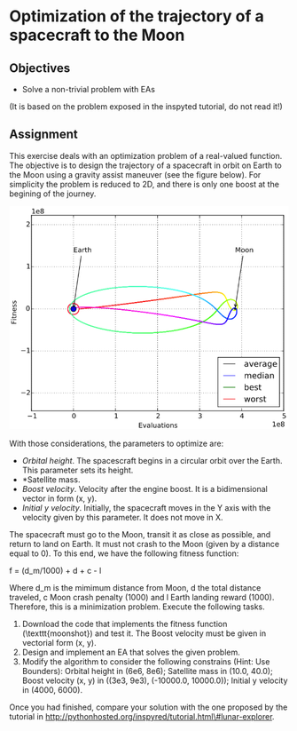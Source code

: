 # Optimization of the trajectory of a spacecraft to the Moon

## Objectives

* Solve a non-trivial problem with EAs

(It is based on the problem exposed in the inspyted tutorial, do not read it!)

## Assignment

This exercise deals with an optimization problem of a real-valued function. The objective is to design the trajectory of a spacecraft in orbit on Earth to the Moon using a gravity assist maneuver (see the figure below). For simplicity the problem is reduced to 2D, and there is only one boost at the begining of the journey. 

![Example of evolved trajectory to the Moon and return](figs/orbita.png)

With those considerations, the parameters to optimize are:

* *Orbital height*. The spacescraft begins in a circular orbit over the Earth. This parameter sets its height.
* *Satellite mass. 
* *Boost velocity*. Velocity after the engine boost. It is a bidimensional vector in form (x, y).
* *Initial y velocity*. Initially, the spacecraft moves in the Y axis with the velocity given by this parameter. It does not move in X.

The spacecraft must go to the Moon, transit it as close as possible, and return to land on Earth. It must not crash to the Moon (given by a distance equal to 0). To this end, we have the following fitness function:

f = (d_m/1000) + d + c - l

Where d_m is the mimimum distance from Moon, d the total distance traveled, c Moon crash penalty (1000) and l Earth landing reward (1000). Therefore, this is a minimization problem. Execute the following tasks.

1. Download the code that implements the fitness function (\texttt{moonshot}) and test it. The Boost velocity must be given in vectorial form (x, y).
2. Design and implement an EA that solves the given problem.
3. Modify the algorithm to consider the following constrains (Hint: Use Bounders): Orbital height in (6e6, 8e6); Satellite mass in (10.0, 40.0); Boost velocity (x, y) in ((3e3, 9e3), (-10000.0, 10000.0)); Initial y velocity in (4000, 6000).

Once you had finished, compare your solution with the one proposed by the tutorial in http://pythonhosted.org/inspyred/tutorial.html\#lunar-explorer.


